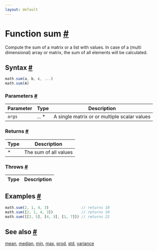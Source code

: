 ```yaml
---
layout: default
---
```


<!-- Note: This file is automatically generated from source code comments. Changes made in this file will be overridden. -->

<h1 id="function-sum">Function sum <a href="#function-sum" title="Permalink">#</a></h1>

Compute the sum of a matrix or a list with values.
In case of a (multi dimensional) array or matrix, the sum of all
elements will be calculated.


<h2 id="syntax">Syntax <a href="#syntax" title="Permalink">#</a></h2>

```js
math.sum(a, b, c, ...)
math.sum(A)
```

<h3 id="parameters">Parameters <a href="#parameters" title="Permalink">#</a></h3>

Parameter | Type | Description
--------- | ---- | -----------
`args` | ... * | A single matrix or or multiple scalar values

<h3 id="returns">Returns <a href="#returns" title="Permalink">#</a></h3>

Type | Description
---- | -----------
* | The sum of all values


<h3 id="throws">Throws <a href="#throws" title="Permalink">#</a></h3>

Type | Description
---- | -----------


<h2 id="examples">Examples <a href="#examples" title="Permalink">#</a></h2>

```js
math.sum(2, 1, 4, 3)               // returns 10
math.sum([2, 1, 4, 3])             // returns 10
math.sum([[2, 5], [4, 3], [1, 7]]) // returns 22
```


<h2 id="see-also">See also <a href="#see-also" title="Permalink">#</a></h2>

[mean](mean.html),
[median](median.html),
[min](min.html),
[max](max.html),
[prod](prod.html),
[std](std.html),
[variance](variance.html)
